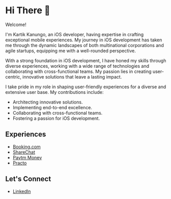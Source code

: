 # Hi There 👋

Welcome!

I'm Kartik Kanungo, an iOS developer, having expertise in crafting exceptional mobile experiences. My journey in iOS development has taken me through the dynamic landscapes of both multinational corporations and agile startups, equipping me with a well-rounded perspective.

With a strong foundation in iOS development, I have honed my skills through diverse experiences, working with a wide range of technologies and collaborating with cross-functional teams. My passion lies in creating user-centric, innovative solutions that leave a lasting impact.

I take pride in my role in shaping user-friendly experiences for a diverse and extensive user base. My contributions include:

- Architecting innovative solutions.
- Implementing end-to-end excellence.
- Collaborating with cross-functional teams.
- Fostering a passion for iOS development.

## Experiences

- [Booking.com](https://apps.apple.com/in/app/booking-com-travel-deals/id367003839) 
- [ShareChat](https://apps.apple.com/in/app/sharechat-videos-status/id1440640105)
- [Paytm Money](https://apps.apple.com/in/app/paytm-money-stocks-mf-ipo/id1344431352)
- [Practo](https://apps.apple.com/in/app/practo-consult-doctor-online/id953772015)

## Let's Connect

- [LinkedIn](https://www.linkedin.com/in/kartik-kanungo/)
